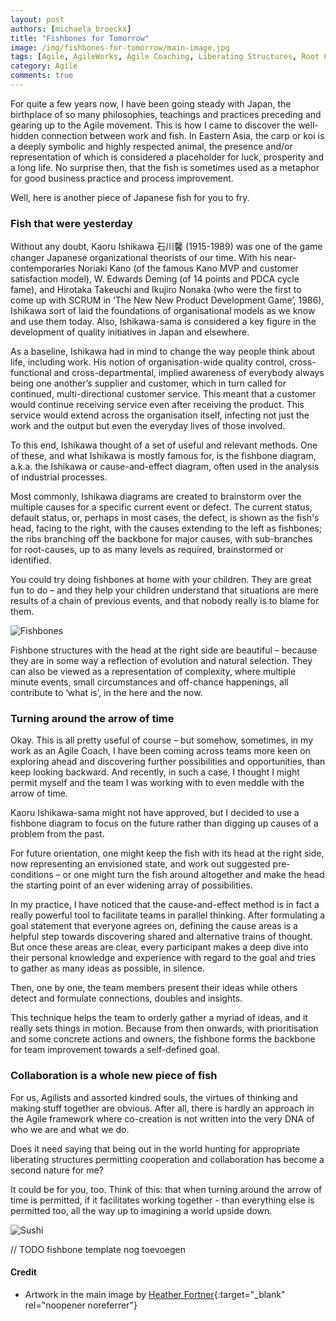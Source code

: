 ```yaml
---
layout: post
authors: [michaela_broeckx]
title: "Fishbones for Tomorrow"
image: /img/fishbones-for-tomorrow/main-image.jpg
tags: [Agile, AgileWorks, Agile Coaching, Liberating Structures, Root Cause Analysis, Powerful Techniques]
category: Agile
comments: true
---
```


For quite a few years now, I have been going steady with Japan, the birthplace of so many philosophies, teachings and practices preceding and gearing up to the Agile movement. 
This is how I came to discover the well-hidden connection between work and fish. 
In Eastern Asia, the carp or koi is a deeply symbolic and highly respected animal, the presence and/or representation of which is considered a placeholder for luck, prosperity and a long life. 
No surprise then, that the fish is sometimes used as a metaphor for good business practice and process improvement.

Well, here is another piece of Japanese fish for you to fry.

### Fish that were yesterday

Without any doubt, Kaoru Ishikawa 石川馨 (1915-1989) was one of the game changer Japanese organizational theorists of our time. 
With his near-contemporaries Noriaki Kano (of the famous Kano MVP and customer satisfaction model), W. Edwards Deming (of 14 points and PDCA cycle fame), and Hirotaka Takeuchi and Ikujiro Nonaka (who were the first to come up with SCRUM in ‘The New New Product Development Game’, 1986), Ishikawa sort of laid the foundations of organisational models as we know and use them today. 
Also, Ishikawa-sama is considered a key figure in the development of quality initiatives in Japan and elsewhere.

As a baseline, Ishikawa had in mind to change the way people think about life, including work. 
His notion of organisation-wide quality control, cross-functional and cross-departmental, implied awareness of everybody always being one another’s supplier and customer, which in turn called for continued, multi-directional customer service. 
This meant that a customer would continue receiving service even after receiving the product. 
This service would extend across the organisation itself, infecting not just the work and the output but even the everyday lives of those involved.

To this end, Ishikawa thought of a set of useful and relevant methods. 
One of these, and what Ishikawa is mostly famous for, is the fishbone diagram, a.k.a. the Ishikawa or cause-and-effect diagram, often used in the analysis of industrial processes.

Most commonly, Ishikawa diagrams are created to brainstorm over the multiple causes for a specific current event or defect. 
The current status, default status, or, perhaps in most cases, the defect, is shown as the fish's head, facing to the right, with the causes extending to the left as fishbones; the ribs branching off the backbone for major causes, with sub-branches for root-causes, up to as many levels as required, brainstormed or identified.

You could try doing fishbones at home with your children. 
They are great fun to do – and they help your children understand that situations are mere results of a chain of previous events, and that nobody really is to blame for them.

<img alt="Fishbones" src="{{ '/img/fishbones-for-tomorrow/fishbones.png' | prepend: site.baseurl }}" class="image fit" style="margin:0px auto; max-width: 750px;">

Fishbone structures with the head at the right side are beautiful – because they are in some way a reflection of evolution and natural selection. 
They can also be viewed as a representation of complexity, where multiple minute events, small circumstances and off-chance happenings, all contribute to ‘what is’, in the here and the now.

### Turning around the arrow of time

Okay. 
This is all pretty useful of course – but somehow, sometimes, in my work as an Agile Coach, I have been coming across teams more keen on exploring ahead and discovering further possibilities and opportunities, than keep looking backward. 
And recently, in such a case, I thought I might permit myself and the team I was working with to even meddle with the arrow of time.

Kaoru Ishikawa-sama might not have approved, but I decided to use a fishbone diagram to focus on the future rather than digging up causes of a problem from the past.

For future orientation, one might keep the fish with its head at the right side, now representing an envisioned state, and work out suggested pre-conditions – or one might turn the fish around altogether and make the head the starting point of an ever widening array of possibilities.

In my practice, I have noticed that the cause-and-effect method is in fact a really powerful tool to facilitate teams in parallel thinking. 
After formulating a goal statement that everyone agrees on, defining the cause areas is a helpful step towards discovering shared and alternative trains of thought. 
But once these areas are clear, every participant makes a deep dive into their personal knowledge and experience with regard to the goal and tries to gather as many ideas as possible, in silence.

Then, one by one, the team members present their ideas while others detect and formulate connections, doubles and insights.

This technique helps the team to orderly gather a myriad of ideas, and it really sets things in motion. 
Because from then onwards, with prioritisation and some concrete actions and owners, the fishbone forms the backbone for team improvement towards a self-defined goal.

### Collaboration is a whole new piece of fish

For us, Agilists and assorted kindred souls, the virtues of thinking and making stuff together are obvious. 
After all, there is hardly an approach in the Agile framework where co-creation is not written into the very DNA of who we are and what we do.

Does it need saying that being out in the world hunting for appropriate liberating structures permitting cooperation and collaboration has become a second nature for me?

It could be for you, too. 
Think of this: that when turning around the arrow of time is permitted, if it facilitates working together - than everything else is permitted too, all the way up to imagining a world upside down.

<img alt="Sushi" src="{{ '/img/fishbones-for-tomorrow/sushi.png' | prepend: site.baseurl }}" class="image fit" style="margin:0px auto; max-width: 750px;">


// TODO fishbone template nog toevoegen

#### Credit
* Artwork in the main image by [Heather Fortner](http://heatherfortner.com/){:target="_blank" rel="noopener noreferrer"}